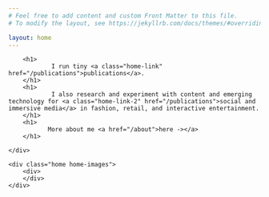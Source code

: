 ```yaml
---
# Feel free to add content and custom Front Matter to this file.
# To modify the layout, see https://jekyllrb.com/docs/themes/#overriding-theme-defaults

layout: home
---
```

<div class="home-wrapper">
    <div class="home home-text">
      
        <h1>
                I run tiny <a class="home-link" href="/publications">publications</a>.
        </h1>
        <h1>
                I also research and experiment with content and emerging technology for <a class="home-link-2" href="/publications">social and immersive media</a> in fashion, retail, and interactive entertainment.
        </h1>
        <h1>
               More about me <a href="/about">here -></a>
        </h1>

    </div>

    <div class="home home-images">
        <div>
        </div>
    </div>
</div>



